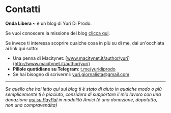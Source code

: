 # Contatti

**Onda Libera ~** è un blog di Yuri Di Prodo.

Se vuoi conoscere la missione del blog [clicca qui](pages/onda-libera.html).

Se invece ti interessa scoprire qualche cosa in più su di me, dai un'occhiata ai link qui sotto:

- Una penna di Macitynet: [www.macitynet.it/author/yuri](http://www.macitynet.it/author/yuri)
- **Pillole quotidiane su Telegram**: [t.me/yuridiprodo](http://t.me/yuridiprodo)
- Se hai bisogno di scrivermi: [yuri.giornalista@gmail.com](mailto:yuri.giornalista@gmail.com)

---

*Se quello che hai letto qui sul blog ti è stato di aiuto in qualche modo o più semplicemente ti è piaciuto, considera di supportare il mio lavoro con una donazione [qui su PayPal](http://paypal.me/yuridiprodo) in modalità Amici (è una donazione, dopotutto, non una compravendita)*
